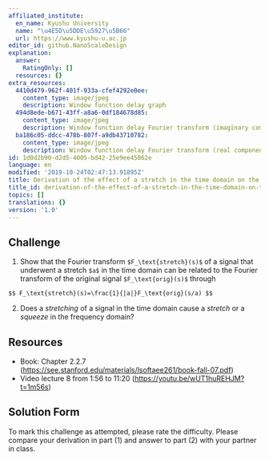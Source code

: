 ```yaml
---
affiliated_institute:
  en_name: Kyushu University
  name: "\u4E5D\u5DDE\u5927\u5B66"
  url: https://www.kyushu-u.ac.jp
editor_id: github.NanoScaleDesign
explanation:
  answer:
    RatingOnly: []
  resources: {}
extra_resources:
  4410d479-962f-401f-933a-cfef4292e0ee:
    content_type: image/jpeg
    description: Window function delay graph
  494d8ede-b671-43ff-a8a6-0df184678d85:
    content_type: image/jpeg
    description: Window function delay Fourier transform (imaginary component)
  ba186c05-ddcc-478b-807f-a9db43710782:
    content_type: image/jpeg
    description: Window function delay Fourier transform (real component)
id: 1d0d2b90-d2d5-4005-bd42-25e9ee45862e
language: en
modified: '2019-10-24T02:47:13.91895Z'
title: Derivation of the effect of a stretch in the time domain on the Fourier transform
title_id: derivation-of-the-effect-of-a-stretch-in-the-time-domain-on-the-fourier-transform
topics: []
translations: {}
version: '1.0'
---
```


## Challenge
1. Show that the Fourier transform `$F_\text{stretch}(s)$` of a signal that underwent a stretch `$a$` in the time domain can be related to the Fourier transform of the original signal `$F_\text{orig}(s)$` through

`$$
F_\text{stretch}(s)=\frac{1}{|a|}F_\text{orig}(s/a)
$$`

2. Does a *stretching* of a signal in the time domain cause a *stretch* or a *squeeze* in the frequency domain?

## Resources
- Book: Chapter 2.2.7 (https://see.stanford.edu/materials/lsoftaee261/book-fall-07.pdf)
- Video lecture 8 from 1:56 to 11:20 (https://youtu.be/wUT1huREHJM?t=1m56s)



## Solution Form
To mark this challenge as attempted, please rate the difficulty.
Please compare your derivation in part (1) and answer to part (2) with your partner in class.
